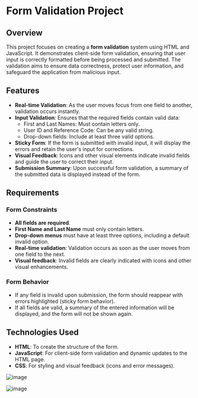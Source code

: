 # Form Validation Project

## Overview
This project focuses on creating a **form validation** system using HTML and JavaScript. It demonstrates client-side form validation, ensuring that user input is correctly formatted before being processed and submitted. The validation aims to ensure data correctness, protect user information, and safeguard the application from malicious input.

## Features
- **Real-time Validation**: As the user moves focus from one field to another, validation occurs instantly.
- **Input Validation**: Ensures that the required fields contain valid data:
  - First and Last Names: Must contain letters only.
  - User ID and Reference Code: Can be any valid string.
  - Drop-down fields: Include at least three valid options.
- **Sticky Form**: If the form is submitted with invalid input, it will display the errors and retain the user's input for corrections.
- **Visual Feedback**: Icons and other visual elements indicate invalid fields and guide the user to correct their input.
- **Submission Summary**: Upon successful form validation, a summary of the submitted data is displayed instead of the form.

## Requirements
### Form Constraints
- **All fields are required**.
- **First Name and Last Name** must only contain letters.
- **Drop-down menus** must have at least three options, including a default invalid option.
- **Real-time validation**: Validation occurs as soon as the user moves from one field to the next.
- **Visual feedback**: Invalid fields are clearly indicated with icons and other visual enhancements.

### Form Behavior
- If any field is invalid upon submission, the form should reappear with errors highlighted (sticky form behavior).
- If all fields are valid, a summary of the entered information will be displayed, and the form will not be shown again.

## Technologies Used
- **HTML**: To create the structure of the form.
- **JavaScript**: For client-side form validation and dynamic updates to the HTML page.
- **CSS**: For styling and visual feedback (icons and error messages).

![image](https://github.com/user-attachments/assets/56aefe31-a98e-4050-bc54-69c99a93381b)

![image](https://github.com/user-attachments/assets/3cbaf873-875f-40b7-9cb8-f96ea202ed84)
